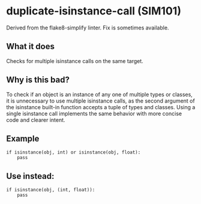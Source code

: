 # duplicate-isinstance-call (SIM101)
Derived from the flake8-simplify linter.
Fix is sometimes available.
## What it does
Checks for multiple isinstance calls on the same target.
## Why is this bad?
To check if an object is an instance of any one of multiple types
or classes, it is unnecessary to use multiple isinstance calls, as
the second argument of the isinstance built-in function accepts a
tuple of types and classes.
Using a single isinstance call implements the same behavior with more
concise code and clearer intent.
## Example
```
if isinstance(obj, int) or isinstance(obj, float):
    pass
```
## Use instead:
```
if isinstance(obj, (int, float)):
    pass
```